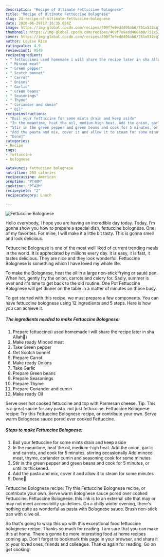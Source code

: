 ```yaml
---
description: "Recipe of Ultimate Fettuccine Bolognese"
title: "Recipe of Ultimate Fettuccine Bolognese"
slug: 24-recipe-of-ultimate-fettuccine-bolognese
date: 2020-06-29T17:16:36.658Z
image: https://img-global.cpcdn.com/recipes/409f7e9edd406ab0/751x532cq70/fettuccine-bolognese-recipe-main-photo.jpg
thumbnail: https://img-global.cpcdn.com/recipes/409f7e9edd406ab0/751x532cq70/fettuccine-bolognese-recipe-main-photo.jpg
cover: https://img-global.cpcdn.com/recipes/409f7e9edd406ab0/751x532cq70/fettuccine-bolognese-recipe-main-photo.jpg
author: Louise Rice
ratingvalue: 4.9
reviewcount: 9549
recipeingredient:
- " fettuccinei used homemade i will share the recipe later in sha Allah"
- " Minced meat"
- " Green pepper"
- " Scotch bonnet"
- " Carrot"
- " Onions"
- " Garlic"
- " Green beans"
- " Seasonings"
- " Thyme"
- " Coriander and cumin"
- " Oil"
recipeinstructions:
- "Boil your fettuccine for some mints drain and keep aside"
- "In the meantime, heat the oil, medium-high heat. Add the onion, garlic and carrots, and cook for 5 minutes, stirring occasionally Add minced meat, thyme, coriander cumin and seasoning cook for some minutes"
- "Stir in the green pepper and green beans and cook for 5 minutes, or until its thickened."
- "Add the pasta and mix, cover it and allow it to steam for some minutes"
- "Done🥰"
categories:
- Recipe
tags:
- fettuccine
- bolognese

katakunci: fettuccine bolognese 
nutrition: 253 calories
recipecuisine: American
preptime: "PT40M"
cooktime: "PT42M"
recipeyield: "2"
recipecategory: Lunch

---
```



![Fettuccine Bolognese](https://img-global.cpcdn.com/recipes/409f7e9edd406ab0/751x532cq70/fettuccine-bolognese-recipe-main-photo.jpg)

Hello everybody, I hope you are having an incredible day today. Today, I'm gonna show you how to prepare a special dish, fettuccine bolognese. One of my favorites. For mine, I will make it a little bit tasty. This is gonna smell and look delicious.

Fettuccine Bolognese is one of the most well liked of current trending meals in the world. It is appreciated by millions every day. It is easy, it is fast, it tastes delicious. They are nice and they look wonderful. Fettuccine Bolognese is something which I have loved my whole life.

To make the Bolognese, heat the oil in a large non-stick frying or sauté pan. When hot, gently fry the onion, carrots and celery for. Sadly, summer is over and it&#39;s time to get back to the old routine. One Pot Fettuccine Bolognese will get dinner on the table in a matter of minutes on those busy.


To get started with this recipe, we must prepare a few components. You can have fettuccine bolognese using 12 ingredients and 5 steps. Here is how you can achieve it.

<!--inarticleads1-->

##### The ingredients needed to make Fettuccine Bolognese:

1. Prepare  fettuccine(i used homemade i will share the recipe later in sha Allah🥰)
1. Make ready  Minced meat
1. Take  Green pepper
1. Get  Scotch bonnet
1. Prepare  Carrot
1. Make ready  Onions
1. Take  Garlic
1. Prepare  Green beans
1. Prepare  Seasonings
1. Prepare  Thyme
1. Prepare  Coriander and cumin
1. Make ready  Oil


Serve over hot cooked fettuccine and top with Parmesan cheese. Tip: This is a great sauce for any pasta. not just fettuccine. Fettuccine Bolognese recipe: Try this Fettuccine Bolognese recipe, or contribute your own. Serve warm Bolognese sauce pored over cooked Fettuccine. 

<!--inarticleads2-->

##### Steps to make Fettuccine Bolognese:

1. Boil your fettuccine for some mints drain and keep aside
1. In the meantime, heat the oil, medium-high heat. Add the onion, garlic and carrots, and cook for 5 minutes, stirring occasionally Add minced meat, thyme, coriander cumin and seasoning cook for some minutes
1. Stir in the green pepper and green beans and cook for 5 minutes, or until its thickened.
1. Add the pasta and mix, cover it and allow it to steam for some minutes
1. Done🥰


Fettuccine Bolognese recipe: Try this Fettuccine Bolognese recipe, or contribute your own. Serve warm Bolognese sauce pored over cooked Fettuccine. Fettuccine Bolognese. this link is to an external site that may or may not meet accessibility guidelines. On a chilly winter evening, there&#39;s nothing quite as wonderful as pasta with Bolognese sauce. Brush non-stick pan with olive oil. 

So that's going to wrap this up with this exceptional food fettuccine bolognese recipe. Thanks so much for reading. I am sure that you can make this at home. There's gonna be more interesting food at home recipes coming up. Don't forget to bookmark this page in your browser, and share it to your loved ones, friends and colleague. Thanks again for reading. Go on get cooking!
